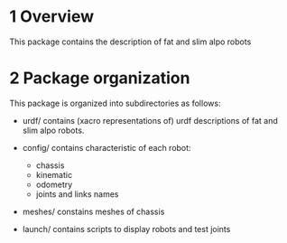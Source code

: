 # 1 Overview #

This package contains the description of fat and slim alpo robots

# 2 Package organization #

This package is organized into subdirectories as follows:

  - urdf/ contains (xacro representations of) urdf descriptions of fat and slim alpo robots.

  - config/ contains characteristic of each robot:

    - chassis
    - kinematic
    - odometry
    - joints and links names

   - meshes/ constains meshes of chassis

   - launch/ contains scripts to display robots and test joints
